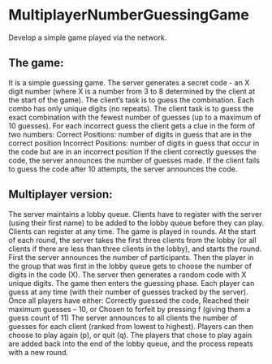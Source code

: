# MultiplayerNumberGuessingGame
Develop a simple game played via the network.

## The game:
It is a simple guessing game. The server generates a secret code - an X digit number (where X is a number from 3 to 8 determined by the client at the start of the game). The client’s task is to guess the combination. Each combo has only unique digits (no repeats). The client task is to guess the exact combination with the fewest number of guesses (up to a maximum of 10 guesses).
For each incorrect guess the client gets a clue in the form of two numbers:
Correct Positions: number of digits in guess that are in the correct position
Incorrect Positions: number of digits in guess that occur in the code but are in an incorrect position
If the client correctly guesses the code, the server announces the number of guesses made.
If the client fails to guess the code after 10 attempts, the server announces the code.
## Multiplayer version:
The server maintains a lobby queue. Clients have to register with the server (using their first name) to be added to the lobby queue before they can play. Clients can register at any time.
The game is played in rounds. At the start of each round, the server takes the first three clients from the lobby (or all clients if there are less than three clients in the lobby), and starts the round.
First the server announces the number of participants. Then the player in the group that was first in the lobby queue gets to choose the number of digits in the code (X).
The server then generates a random code with X unique digits. The game then enters the guessing phase. Each player can guess at any time (with their number of guesses tracked by the server).
Once all players have either:
Correctly guessed the code,
Reached their maximum guesses – 10,
or
Chosen to forfeit by pressing f (giving them a guess count of 11)
The server announces to all clients the number of guesses for each client (ranked from lowest to highest). Players can then choose to play again (p), or quit (q). The players that chose to play again are added back into the end of the lobby queue, and the process repeats with a new round.
